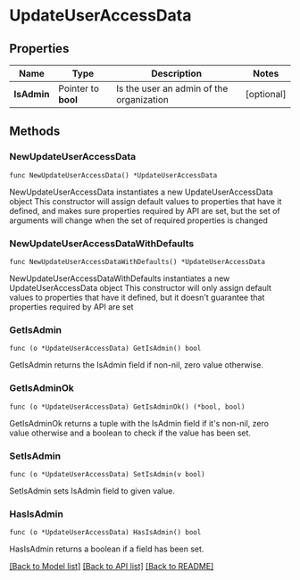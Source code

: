 # UpdateUserAccessData

## Properties

Name | Type | Description | Notes
------------ | ------------- | ------------- | -------------
**IsAdmin** | Pointer to **bool** | Is the user an admin of the organization | [optional] 

## Methods

### NewUpdateUserAccessData

`func NewUpdateUserAccessData() *UpdateUserAccessData`

NewUpdateUserAccessData instantiates a new UpdateUserAccessData object
This constructor will assign default values to properties that have it defined,
and makes sure properties required by API are set, but the set of arguments
will change when the set of required properties is changed

### NewUpdateUserAccessDataWithDefaults

`func NewUpdateUserAccessDataWithDefaults() *UpdateUserAccessData`

NewUpdateUserAccessDataWithDefaults instantiates a new UpdateUserAccessData object
This constructor will only assign default values to properties that have it defined,
but it doesn't guarantee that properties required by API are set

### GetIsAdmin

`func (o *UpdateUserAccessData) GetIsAdmin() bool`

GetIsAdmin returns the IsAdmin field if non-nil, zero value otherwise.

### GetIsAdminOk

`func (o *UpdateUserAccessData) GetIsAdminOk() (*bool, bool)`

GetIsAdminOk returns a tuple with the IsAdmin field if it's non-nil, zero value otherwise
and a boolean to check if the value has been set.

### SetIsAdmin

`func (o *UpdateUserAccessData) SetIsAdmin(v bool)`

SetIsAdmin sets IsAdmin field to given value.

### HasIsAdmin

`func (o *UpdateUserAccessData) HasIsAdmin() bool`

HasIsAdmin returns a boolean if a field has been set.


[[Back to Model list]](../README.md#documentation-for-models) [[Back to API list]](../README.md#documentation-for-api-endpoints) [[Back to README]](../README.md)



